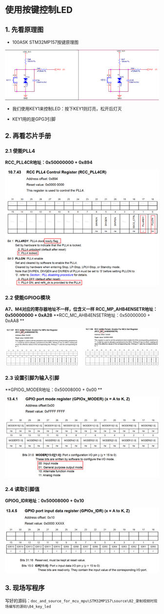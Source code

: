 # 使用按键控制LED
## 1. 先看原理图

* 100ASK STM32MP157按键原理图

![](lesson\lesson_gpio_led\001_stm32mp157_key_sch.png)

* 我们使用KEY1来控制LED：按下KEY1则灯亮，松开后灯灭

* KEY1用的是GPG3引脚


## 2. 再看芯片手册

### 2.1 使能PLL4

**RCC_PLL4CR地址：0x50000000 + 0x894**

![](lesson\lesson_gpio_led\002_enable_pll4.png)

### 2.2 使能GPIOG模块

**A7、M4对应的寄存器地址不一样，位含义一样**
**RCC_MP_AHB4ENSETR地址：0x50000000 + 0xA28**
**RCC_MC_AHB4ENSETR地址：0x50000000 + 0xAA8  **

![](lesson\lesson_gpio_led\003_enable_gpiog.png)

### 2.3 设置引脚为输入引脚
**GPIOG_MODER地址：0x50008000 + 0x00 **

![](lesson\lesson_gpio_led\004_config_gpio_input.png)

### 2.4 读取引脚值
**GPIOG_IDR地址：0x50008000 + 0x10**

![](lesson\lesson_gpio_led\005_read_gpio.png)

## 3. 现场写程序

写好的源码：`doc_and_source_for_mcu_mpu\STM32MP157\source\02_录制视频时现场编写的源码\04_key_led`
